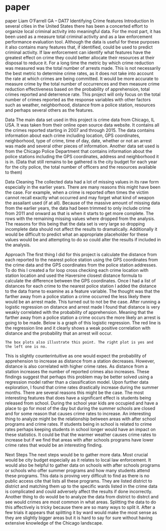 # paper
paper
Liam O’Farrell
GA – DAT7
Identifying Crime features
Introduction
In several cities in the United States there has been a concerted effort to organize local criminal activity into meaningful data. For the most part, it has been used as a measure total criminal activity and as a law enforcement performance evaluation tool.  Although the data is useful for these purposes it also contains many features that, if identified, could be used to predict criminal activity. If law enforcement can identify what features have the greatest effect on crime they could better allocate their resources at their disposal to reduce it. 
	For a long time the metric by which crime reduction was measured was the total number of arrests made. This is not necessarily the best metric to determine crime rates, as it does not take into account the rate at which crimes are being committed. It would be more accurate to measure crime by the total number of occurrences and then measure crime reduction effectiveness based on the probability of apprehension, total crimes reported and deterrence rate. This project will only focus on the total number of crimes reported as the response variables with other factors such as weather, neighborhood, distance from a police station, resources and perhaps several others as the features.

Data
	The main data set used in this project is crime data from Chicago, IL USA. It was taken from their online open source data website. It contains all the crimes reported starting in 2007 and through 2015. The data contains information about each crime including location, GPS coordinates, neighborhood, type of crime, time of day, date, whether or not an arrest was made and several other pieces of information. Another data set used is from the Chicago Police Department that contains information about the police stations including the GPS coordinates, address and neighborhood it is in. (Data that still remains to be gathered is the city budget for each year for the city police, the total number of officers and the resources available to them)

Data Cleaning
	The collected data had a lot of missing values in its raw form especially in the earlier years. There are many reasons this might have been the case. For example, when a crime is reported often times the victim cannot recall exactly what occurred and may forget what kind of weapon the assailant used (if at all). Because of the massive amount of missing data from the earlier years, the data had been trimmed to only include crime from 2011 and onward as that is when it starts to get more complete.
	The rows with the remaining missing values where dropped from the analysis. The reasons for this being that the data set is very large so dropping incomplete data should not affect the results to dramatically. Additionally it would be difficult to predict what an appropriate placeholder for these values would be and attempting to do so could alter the results if included in the analysis. 

Approach
	The first thing I did for this project is calculate the distance from each reported to the nearest police station using the GPS coordinates from the crime data and the GPS coordinates from the police station addresses. To do this I created a for loop cross checking each crime location with station location and used the Haversine closest distance formula to calculate the difference between the GPS coordinates. Once I had a list of distances for each crime to the nearest police station I added the distance to the data frame to examine as a feature variable. The thought was that the farther away from a police station a crime occurred the less likely there would be an arrest made. This turned out to not be the case. After running a logistic regression on distance and arrest made I found that distance is very weakly correlated with the probability of apprehension. Meaning that the farther away from a police station a crime occurs the more likely an arrest is going to be made. Below is a graph of this logistic regression. The red line is the regression line and it clearly shows a weak positive correlation with distance and the probability that an arrest will occur. 
 
	The box plots also illustrate this point. The right plot is yes and the left one is no.

 
This is slightly counterintuitive as one would expect the probability of apprehension to increase as distance from a station decreases. However, distance is also correlated with higher crime rates. As distance from a station increases the number of reported crimes also increases. These findings suggest that perhaps this problem may be better solved using a regression model rather than a classification model.
Upon further data exploration, I found that crime rates drastically increase during the summer months. There are several reasons this might be the case. The most interesting features that does have a significant effect is students being released from school. During the school year kids are occupied and have a place to go for most of the day but during the summer schools are closed and for some reason that causes crime rates to increase.
An interesting thing to analyze might be the relationship between areas with after school programs and crime rates. If students being in school is related to crime rates perhaps keeping students in school longer would have an impact on these statistics. It could be that the warmer weather causes crime rates to increase but if we find that areas with after schools programs have lower crime rates that would be an interesting finding.

Next Steps
	The next steps would be to gather more data. Most crucial would be city budget especially as it relates to local law enforcement. It would also be helpful to gather data on schools with after schools programs or schools who offer summer programs and how many students attend these programs. This data is proving very difficult to find as there is no public access cite that lists all these programs. They are listed district to district and matching them up to the specific wards listed in the crime data is complicated and could adversely affect the results if done incorrectly.
	Another thing to do would be to analyze the data from district to distrct and see would crimes are most common in what areas. Splitting the data to do this affectively is tricky because there are so many ways to split it. After a few trials it appears that splitting it by ward would make the most sense as they are slightly bigger areas but it is hard to say for sure without having extensive knowledge of the Chicago landscape.




